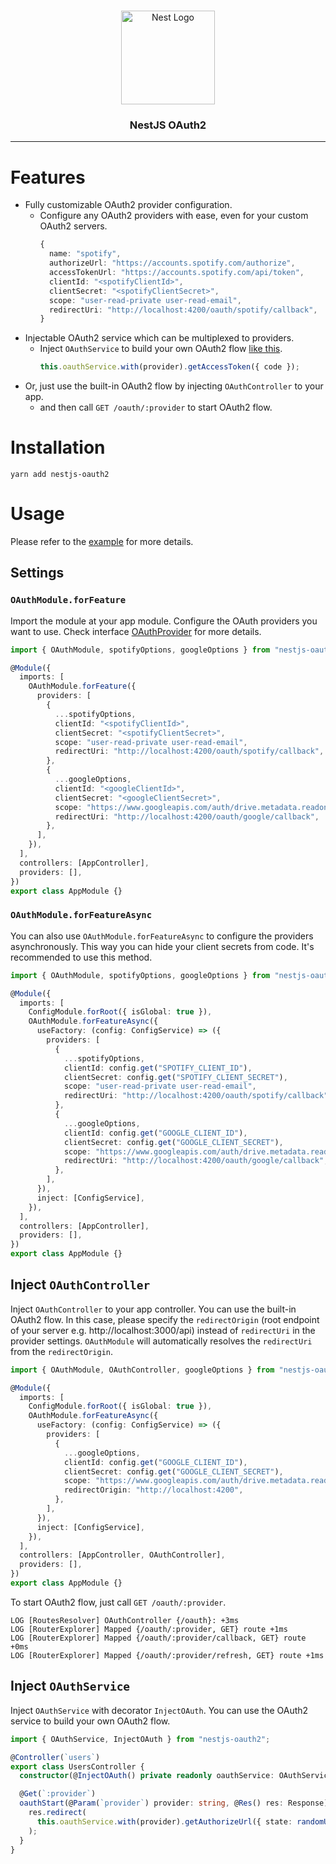 <h1 align="center"></h1>

<div align="center">
  <a href="http://nestjs.com/" target="_blank">
    <img src="https://nestjs.com/img/logo_text.svg" width="150" alt="Nest Logo" />
  </a>
</div>

<h3 align="center">NestJS OAuth2</h3>

---

# Features

- Fully customizable OAuth2 provider configuration.
  - Configure any OAuth2 providers with ease, even for your custom OAuth2 servers.
    ```typescript
    {
      name: "spotify",
      authorizeUrl: "https://accounts.spotify.com/authorize",
      accessTokenUrl: "https://accounts.spotify.com/api/token",
      clientId: "<spotifyClientId>",
      clientSecret: "<spotifyClientSecret>",
      scope: "user-read-private user-read-email",
      redirectUri: "http://localhost:4200/oauth/spotify/callback",
    }
    ```
- Injectable OAuth2 service which can be multiplexed to providers.
  - Inject `OAuthService` to build your own OAuth2 flow [like this](/src/oauth/oauth.controller.ts).
    ```typescript
    this.oauthService.with(provider).getAccessToken({ code });
    ```
- Or, just use the built-in OAuth2 flow by injecting `OAuthController` to your app.
  - and then call `GET /oauth/:provider` to start OAuth2 flow.

# Installation

```
yarn add nestjs-oauth2
```

# Usage

Please refer to the [example](/example/nestjs-oauth2-example/) for more details.

## Settings

### `OAuthModule.forFeature`

Import the module at your app module. Configure the OAuth providers you want to use.
Check interface [OAuthProvider](/src/oauth/oauth.interfaces.ts#L3) for more details.

```typescript
import { OAuthModule, spotifyOptions, googleOptions } from "nestjs-oauth2";

@Module({
  imports: [
    OAuthModule.forFeature({
      providers: [
        {
          ...spotifyOptions,
          clientId: "<spotifyClientId>",
          clientSecret: "<spotifyClientSecret>",
          scope: "user-read-private user-read-email",
          redirectUri: "http://localhost:4200/oauth/spotify/callback",
        },
        {
          ...googleOptions,
          clientId: "<googleClientId>",
          clientSecret: "<googleClientSecret>",
          scope: "https://www.googleapis.com/auth/drive.metadata.readonly",
          redirectUri: "http://localhost:4200/oauth/google/callback",
        },
      ],
    }),
  ],
  controllers: [AppController],
  providers: [],
})
export class AppModule {}
```

### `OAuthModule.forFeatureAsync`

You can also use `OAuthModule.forFeatureAsync` to configure the providers asynchronously.
This way you can hide your client secrets from code. It's recommended to use this method.

```typescript
import { OAuthModule, spotifyOptions, googleOptions } from "nestjs-oauth2";

@Module({
  imports: [
    ConfigModule.forRoot({ isGlobal: true }),
    OAuthModule.forFeatureAsync({
      useFactory: (config: ConfigService) => ({
        providers: [
          {
            ...spotifyOptions,
            clientId: config.get("SPOTIFY_CLIENT_ID"),
            clientSecret: config.get("SPOTIFY_CLIENT_SECRET"),
            scope: "user-read-private user-read-email",
            redirectUri: "http://localhost:4200/oauth/spotify/callback",
          },
          {
            ...googleOptions,
            clientId: config.get("GOOGLE_CLIENT_ID"),
            clientSecret: config.get("GOOGLE_CLIENT_SECRET"),
            scope: "https://www.googleapis.com/auth/drive.metadata.readonly",
            redirectUri: "http://localhost:4200/oauth/google/callback",
          },
        ],
      }),
      inject: [ConfigService],
    }),
  ],
  controllers: [AppController],
  providers: [],
})
export class AppModule {}
```

## Inject `OAuthController`

Inject `OAuthController` to your app controller. You can use the built-in OAuth2 flow.
In this case, please specify the `redirectOrigin` (root endpoint of your server e.g. http://localhost:3000/api)
instead of `redirectUri` in the provider settings.
`OAuthModule` will automatically resolves the `redirectUri` from the `redirectOrigin`.

```typescript
import { OAuthModule, OAuthController, googleOptions } from "nestjs-oauth2";

@Module({
  imports: [
    ConfigModule.forRoot({ isGlobal: true }),
    OAuthModule.forFeatureAsync({
      useFactory: (config: ConfigService) => ({
        providers: [
          {
            ...googleOptions,
            clientId: config.get("GOOGLE_CLIENT_ID"),
            clientSecret: config.get("GOOGLE_CLIENT_SECRET"),
            scope: "https://www.googleapis.com/auth/drive.metadata.readonly",
            redirectOrigin: "http://localhost:4200",
          },
        ],
      }),
      inject: [ConfigService],
    }),
  ],
  controllers: [AppController, OAuthController],
  providers: [],
})
export class AppModule {}
```

To start OAuth2 flow, just call `GET /oauth/:provider`.

```log
LOG [RoutesResolver] OAuthController {/oauth}: +3ms
LOG [RouterExplorer] Mapped {/oauth/:provider, GET} route +1ms
LOG [RouterExplorer] Mapped {/oauth/:provider/callback, GET} route +0ms
LOG [RouterExplorer] Mapped {/oauth/:provider/refresh, GET} route +1ms
```

## Inject `OAuthService`

Inject `OAuthService` with decorator `InjectOAuth`. You can use the OAuth2 service to build your own OAuth2 flow.

```typescript
import { OAuthService, InjectOAuth } from "nestjs-oauth2";

@Controller(`users`)
export class UsersController {
  constructor(@InjectOAuth() private readonly oauthService: OAuthService) {}

  @Get(`:provider`)
  oauthStart(@Param(`provider`) provider: string, @Res() res: Response) {
    res.redirect(
      this.oauthService.with(provider).getAuthorizeUrl({ state: randomUUID() }),
    );
  }
}
```
